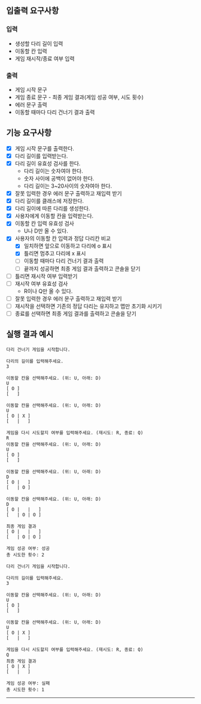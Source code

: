 ## 입출력 요구사항 

### 입력

* 생성할 다리 길이 입력
* 이동할 칸 입력
* 게임 재시작/종료 여부 입력

### 출력

* 게임 시작 문구
* 게임 종료 문구 - 최종 게임 결과(게임 성공 여부, 시도 횟수)
* 에러 문구 출력
* 이동할 때마다 다리 건너기 결과 출력

## 기능 요구사항

- [x] 게임 시작 문구를 출력한다.
- [x] 다리 길이를 입력받는다.
- [x] 다리 길이 유효성 검사를 한다.
  * 다리 길이는 숫자여야 한다.
  * 숫자 사이에 공백이 없어야 한다.
  * 다리 길이는 3~20사이의 숫자여아 한다.
- [x] 잘못 입력한 경우 에러 문구 출력하고 재입력 받기
- [x] 다리 길이를 클래스에 저장한다.
- [x] 다리 길이에 따른 다리를 생성한다.
- [x] 사용자에게 이동할 칸을 입력받는다.
- [x] 이동할 칸 입력 유효성 검사
  * U나 D만 올 수 있다.
- [x] 사용자의 이동할 칸 입력과 정답 다리칸 비교
  - [x] 일치하면 앞으로 이동하고 다리에 o 표시
  - [x] 틀리면 멈추고 다리에 x 표시
  - [ ] 이동할 때마다 다리 건너기 결과 출력
  - [ ] 끝까지 성공하면 최종 게임 결과 출력하고 콘솔을 닫기
- [ ] 틀리면 재시작 여부 입력받기
- [ ] 재시작 여부 유효성 검사
  * R이나 Q만 올 수 있다.
- [ ] 잘못 입력한 경우 에러 문구 출력하고 재입력 받기
- [ ] 재시작을 선택하면 기존의 정답 다리는 유지하고 맵만 초기화 시키기
- [ ] 종료를 선택하면 최종 게임 결과를 출력하고 콘솔을 닫기

## 실행 결과 예시
```
다리 건너기 게임을 시작합니다.

다리의 길이를 입력해주세요.
3

이동할 칸을 선택해주세요. (위: U, 아래: D)
U
[ O ]
[   ]

이동할 칸을 선택해주세요. (위: U, 아래: D)
U
[ O | X ]
[   |   ]

게임을 다시 시도할지 여부를 입력해주세요. (재시도: R, 종료: Q)
R
이동할 칸을 선택해주세요. (위: U, 아래: D)
U
[ O ]
[   ]

이동할 칸을 선택해주세요. (위: U, 아래: D)
D
[ O |   ]
[   | O ]

이동할 칸을 선택해주세요. (위: U, 아래: D)
D
[ O |   |   ]
[   | O | O ]

최종 게임 결과
[ O |   |   ]
[   | O | O ]

게임 성공 여부: 성공
총 시도한 횟수: 2
```

```
다리 건너기 게임을 시작합니다.

다리의 길이를 입력해주세요.
3

이동할 칸을 선택해주세요. (위: U, 아래: D)
U
[ O ]
[   ]

이동할 칸을 선택해주세요. (위: U, 아래: D)
U
[ O | X ]
[   |   ]

게임을 다시 시도할지 여부를 입력해주세요. (재시도: R, 종료: Q)
Q
최종 게임 결과
[ O | X ]
[   |   ]

게임 성공 여부: 실패
총 시도한 횟수: 1
```

---